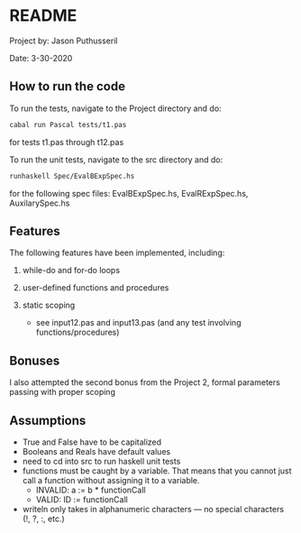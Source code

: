 # README

Project by: Jason Puthusseril

Date: 3-30-2020

## How to run the code

To run the tests, navigate to the Project directory and do:
```bash
cabal run Pascal tests/t1.pas
```
for tests t1.pas through t12.pas


To run the unit tests, navigate to the src directory and do:

```bash
runhaskell Spec/EvalBExpSpec.hs
```
for the following spec files: EvalBExpSpec.hs, EvalRExpSpec.hs, AuxilarySpec.hs



## Features

The following features have been implemented, including:

1. while-do and for-do loops 

2. user-defined functions and procedures

3. static scoping
    * see input12.pas and input13.pas (and any test involving functions/procedures)

## Bonuses

I also attempted the second bonus from the Project 2, formal parameters passing with proper scoping


## Assumptions

- True and False have to be capitalized
- Booleans and Reals have default values
- need to cd into src to run haskell unit tests
- functions must be caught by a variable. That means that you cannot just call a function without assigning it to a variable.
    - INVALID: a := b * functionCall
    - VALID: ID := functionCall
- writeln only takes in alphanumeric characters — no special characters (!, ?, :, etc.)

